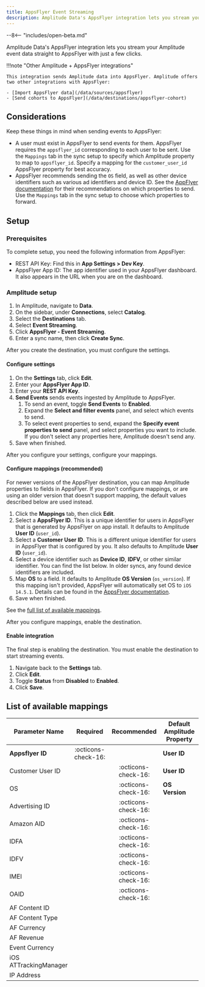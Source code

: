 ```yaml
---
title: AppsFlyer Event Streaming
description: Amplitude Data's AppsFlyer integration lets you stream your Amplitude event data straight to AppsFlyer with just a few clicks.
---
```


--8<-- "includes/open-beta.md"

Amplitude Data's AppsFlyer integration lets you stream your Amplitude event data straight to AppsFlyer with just a few clicks.

!!!note "Other Amplitude + AppsFlyer integrations"

    This integration sends Amplitude data into AppsFlyer. Amplitude offers two other integrations with AppsFlyer:

    - [Import AppsFlyer data](/data/sources/appsflyer)
    - [Send cohorts to AppsFlyer](/data/destinations/appsflyer-cohort)

## Considerations

Keep these things in mind when sending events to AppsFlyer:

- A user must exist in AppsFlyer to send events for them. AppsFlyer requires the `appsflyer_id` corresponding to each user to be sent. Use the `Mappings` tab in the sync setup to specify which Amplitude property to map to `appsflyer_id`. Specify a mapping for the `customer_user_id` AppsFlyer property for best accuracy.
- AppsFlyer recommends sending the `OS` field, as well as other device identifiers such as various ad identifiers and device ID. See the [AppFlyer documentation](https://support.appsflyer.com/hc/en-us/articles/207034486#payload-parameters) for their recommendations on which properties to send. Use the `Mappings` tab in the sync setup to choose which properties to forward.

## Setup

### Prerequisites

To complete setup, you need the following information from AppsFlyer:

- REST API Key: Find this in **App Settings > Dev Key**.
- AppsFlyer App ID: The app identifier used in your AppsFlyer dashboard. It also appears in the URL when you are on the dashboard.

### Amplitude setup

1. In Amplitude, navigate to **Data**.
2. On the sidebar, under **Connections**, select **Catalog**.
3. Select the **Destinations** tab.
4. Select **Event Streaming**.
5. Click **AppsFlyer - Event Streaming**.
6. Enter a sync name, then click **Create Sync**.

After you create the destination, you must configure the settings.

#### Configure settings

1. On the **Settings** tab, click **Edit**.
2. Enter your **AppsFlyer App ID**.
3. Enter your **REST API Key**.
4. **Send Events** sends events ingested by Amplitude to AppsFlyer.
      1. To send an event, toggle **Send Events** to **Enabled**.
      2. Expand the **Select and filter events** panel, and select which events to send.
      3. To select event properties to send, expand the **Specify event properties to send** panel, and select properties you want to include. If you don't select any properties here, Amplitude doesn't send any.
5. Save when finished.

After you configure your settings, configure your mappings.

#### Configure mappings (recommended)

For newer versions of the AppsFlyer destination, you can map Amplitude properties to fields in AppsFlyer. If you don't configure mappings, or are using an older version that doesn't support mapping, the default values described below are used instead.

1. Click the **Mappings** tab, then click **Edit**.
2. Select a **AppsFlyer ID**. This is a unique identifier for users in AppsFlyer that is generated by AppsFlyer on app install. It defaults to Amplitude **User ID** (`user_id`).
3. Select a **Customer User ID**. This is a different unique identifier for users in AppsFlyer that is configured by you. It also defaults to Amplitude **User ID** (`user_id`).
4. Select a device identifier such as **Device ID**, **IDFV**, or other similar identifier. You can find the list below. In older syncs, any found device identifiers are included.
5. Map **OS** to a field. It defaults to Amplitude **OS Version** (`os_version`). If this mapping isn't provided, AppsFlyer will automatically set OS to `iOS 14.5.1`. Details can be found in the [AppsFlyer documentation](https://support.appsflyer.com/hc/en-us/articles/207034486-Server-to-server-events-API-for-mobile-S2S-mobile-#payload-parameters).
6. Save when finished.

See the [full list of available mappings](#list-of-available-mappings).

After you configure mappings, enable the destination.

#### Enable integration

The final step is enabling the destination. You must enable the destination to start streaming events.

1. Navigate back to the **Settings** tab.
2. Click **Edit**.
3. Toggle **Status** from **Disabled** to **Enabled**.
4. Click **Save**.

## List of available mappings

| Parameter Name        | Required              | Recommended         | Default Amplitude Property |
|-----------------------|:---------------------:|:-------------------:| -------------------------- |
| **Appsflyer ID**      | :octicons-check-16:   |                     | **User ID**                |
| Customer User ID      |                       | :octicons-check-16: | **User ID**                |
| OS                    |                       | :octicons-check-16: | **OS Version**             |
| Advertising ID        |                       | :octicons-check-16: |                            |
| Amazon AID            |                       | :octicons-check-16: |                            |
| IDFA                  |                       | :octicons-check-16: |                            |
| IDFV                  |                       | :octicons-check-16: |                            |
| IMEI                  |                       | :octicons-check-16: |                            |
| OAID                  |                       | :octicons-check-16: |                            |
| AF Content ID         |                       |                     |                            |
| AF Content Type       |                       |                     |                            |
| AF Currency           |                       |                     |                            |
| AF Revenue            |                       |                     |                            |
| Event Currency        |                       |                     |                            |
| iOS ATTrackingManager |                       |                     |                            |
| IP Address            |                       |                     |                            |
